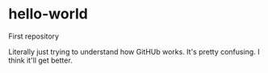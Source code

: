# hello-world
First repository

Literally just trying to understand how GitHUb works. It's pretty confusing. I think it'll get better.
